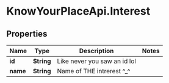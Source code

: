 # KnowYourPlaceApi.Interest

## Properties

| Name     | Type       | Description                  | Notes |
| -------- | ---------- | ---------------------------- | ----- |
| **id**   | **String** | Like never you saw an id lol |
| **name** | **String** | Name of THE intrerest ^\_^   |

